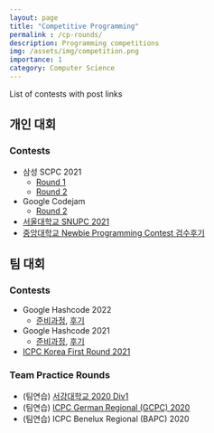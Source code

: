 ```yaml
---
layout: page
title: "Competitive Programming"
permalink : /cp-rounds/
description: Programming competitions
img: /assets/img/competition.png
importance: 1
category: Computer Science
---
```


List of contests with post links

## 개인 대회
### Contests
- 삼성 SCPC 2021
  - [Round 1](/cp-rounds/SCPC-2021-Round1/)
  - [Round 2](/cp-rounds/SCPC-2021-Round2/)
- Google Codejam
  - [Round 2](/cp-rounds/Codejam-2021-R2/)
- [서울대학교 SNUPC 2021](/cp-rounds/snupc-2021/)
- [중앙대학교 Newbie Programming Contest 검수후기](/cp-rounds/ChungAngU-NPC2021/)

## 팀 대회 
### Contests
- Google Hashcode 2022
  - [준비과정](/cp-rounds/Hashcode-2022-prep/), [후기](/cp-rounds/Hashcode-2022-prelim/)
- Google Hashcode 2021
  - [준비과정](/cp-rounds/Hashcode-2021-prep/), [후기](/cp-rounds/Hashcode-2021-prelim/)
- [ICPC Korea First Round 2021](/cp-rounds/icpc-2021-prelim/)

### Team Practice Rounds
- (팀연습) [서강대학교 2020 Div1](/cp-rounds/team-practice-sogang-2020/)
- (팀연습) [ICPC German Regional (GCPC) 2020](/cp-rounds/team-practice-gcpc-2020/)
- (팀연습) ICPC Benelux Regional (BAPC) 2020
